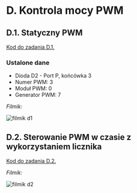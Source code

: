 # D. Kontrola mocy PWM

## D.1. Statyczny PWM

[Kod do zadania D.1.](./d1.c)

### Ustalone dane

- Dioda D2 - Port P, końcówka 3
- Numer PWM: 3
- Moduł PWM: 0
- Generator PWM: 7

*Filmik:*

![filmik d1](./d1.gif)

## D.2. Sterowanie PWM w czasie z wykorzystaniem licznika

[Kod do zadania D.2.](./d2.c)

*Filmik:*

![filmik d2](./d2.gif)
